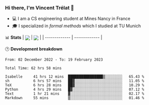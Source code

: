 ### Hi there, I'm Vincent Trélat 👋
 - 💻 I am a CS engineering student at Mines Nancy in France
 - 🎓 I specialized in *formal methods* which I studied at TU Munich

📊 **Stats**
| <img align="center" src="https://readme-stats.clckblog.space/api?username=VTrelat&show_icons=true&include_all_commits=true&theme=tokyonight&hide_border=true" /> | <img align="center" src="https://readme-stats.clckblog.space/api/top-langs/?username=VTrelat&layout=compact&theme=tokyonight&hide_border=true&exclude_repo=ElevatorSimulator" /> |
| ------------- | ------------- |

🕑 **Development breakdown**
<!--START_SECTION:waka-->

```text
From: 02 December 2022 - To: 19 February 2023

Total Time: 62 hrs 58 mins

Isabelle     41 hrs 12 mins  ████████████████▒░░░░░░░░   65.43 %
sh           6 hrs 57 mins   ██▓░░░░░░░░░░░░░░░░░░░░░░   11.05 %
TeX          6 hrs 28 mins   ██▓░░░░░░░░░░░░░░░░░░░░░░   10.29 %
Python       4 hrs 29 mins   █▓░░░░░░░░░░░░░░░░░░░░░░░   07.12 %
Text         1 hr 21 mins    ▓░░░░░░░░░░░░░░░░░░░░░░░░   02.17 %
Markdown     55 mins         ▒░░░░░░░░░░░░░░░░░░░░░░░░   01.46 %
```

<!--END_SECTION:waka-->

